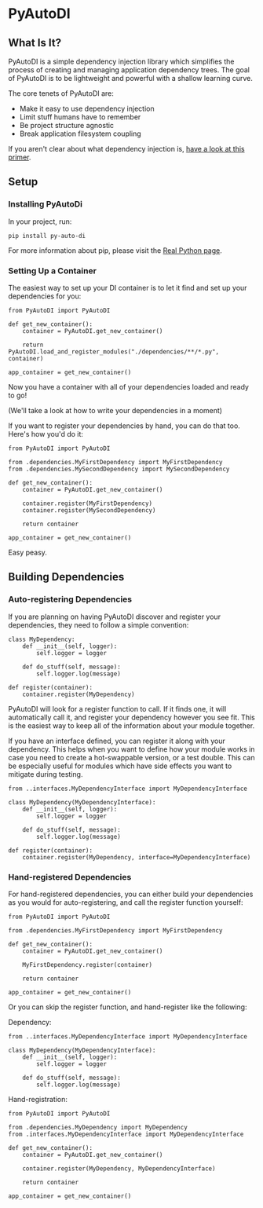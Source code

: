 # PyAutoDI #

## What Is It? ##

PyAutoDI is a simple dependency injection library which simplifies the process of creating and managing application dependency trees. The goal of PyAutoDI is to be lightweight and powerful with a shallow learning curve.

The core tenets of PyAutoDI are:

- Make it easy to use dependency injection
- Limit stuff humans have to remember
- Be project structure agnostic
- Break application filesystem coupling

If you aren't clear about what dependency injection is, [have a look at this primer](https://www.freecodecamp.org/news/a-quick-intro-to-dependency-injection-what-it-is-and-when-to-use-it-7578c84fa88f/).

## Setup ##

### Installing PyAutoDi ###

In your project, run:

```
pip install py-auto-di
```

For more information about pip, please visit the [Real Python page](https://realpython.com/what-is-pip/).

### Setting Up a Container ###

The easiest way to set up your DI container is to let it find and set up your dependencies for you:

```
from PyAutoDI import PyAutoDI

def get_new_container():
    container = PyAutoDI.get_new_container()

    return PyAutoDI.load_and_register_modules("./dependencies/**/*.py", container)

app_container = get_new_container()
```

Now you have a container with all of your dependencies loaded and ready to go!

(We'll take a look at how to write your dependencies in a moment)

If you want to register your dependencies by hand, you can do that too. Here's how you'd do it:

```
from PyAutoDI import PyAutoDI

from .dependencies.MyFirstDependency import MyFirstDependency
from .dependencies.MySecondDependency import MySecondDependency

def get_new_container():
    container = PyAutoDI.get_new_container()

    container.register(MyFirstDependency)
    container.register(MySecondDependency)

    return container

app_container = get_new_container()
```

Easy peasy.

## Building Dependencies ##

### Auto-registering Dependencies ###
If you are planning on having PyAutoDI discover and register your dependencies, they need to follow a simple convention:

```
class MyDependency:
    def __init__(self, logger):
        self.logger = logger

    def do_stuff(self, message):
        self.logger.log(message)

def register(container):
    container.register(MyDependency)
```

PyAutoDI will look for a register function to call. If it finds one, it will automatically call it, and register your dependency however you see fit. This is the easiest way to keep all of the information about your module together.

If you have an interface defined, you can register it along with your dependency. This helps when you want to define how your module works in case you need to create a hot-swappable version, or a test double. This can be especially useful for modules which have side effects you want to mitigate during testing.

```
from ..interfaces.MyDependencyInterface import MyDependencyInterface

class MyDependency(MyDependencyInterface):
    def __init__(self, logger):
        self.logger = logger

    def do_stuff(self, message):
        self.logger.log(message)

def register(container):
    container.register(MyDependency, interface=MyDependencyInterface)
```

### Hand-registered Dependencies ###

For hand-registered dependencies, you can either build your dependencies as you would for auto-registering, and call the register function yourself:

```
from PyAutoDI import PyAutoDI

from .dependencies.MyFirstDependency import MyFirstDependency

def get_new_container():
    container = PyAutoDI.get_new_container()

    MyFirstDependency.register(container)

    return container

app_container = get_new_container()
```

Or you can skip the register function, and hand-register like the following:

Dependency:

```
from ..interfaces.MyDependencyInterface import MyDependencyInterface

class MyDependency(MyDependencyInterface):
    def __init__(self, logger):
        self.logger = logger

    def do_stuff(self, message):
        self.logger.log(message)
```

Hand-registration:

```
from PyAutoDI import PyAutoDI

from .dependencies.MyDependency import MyDependency
from .interfaces.MyDependencyInterface import MyDependencyInterface

def get_new_container():
    container = PyAutoDI.get_new_container()

    container.register(MyDependency, MyDependencyInterface)

    return container

app_container = get_new_container()
```